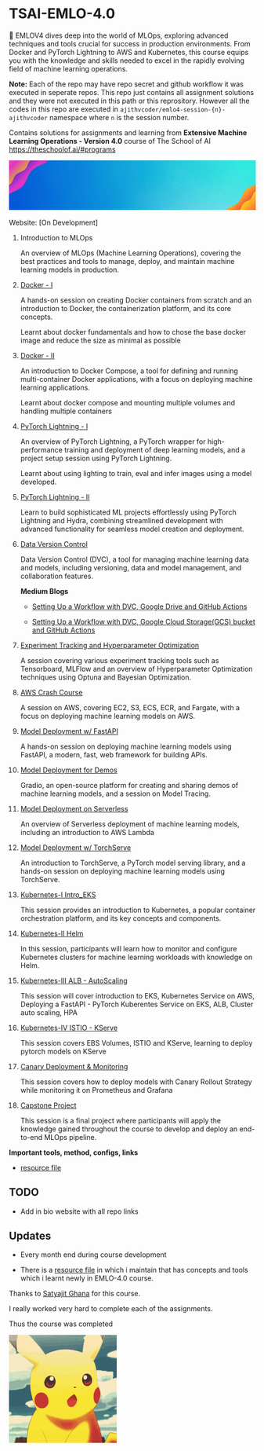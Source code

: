 # TSAI-EMLO-4.0

🔬 EMLOV4 dives deep into the world of MLOps, exploring advanced techniques and tools crucial for success in production environments. From Docker and PyTorch Lightning to AWS and Kubernetes, this course equips you with the knowledge and skills needed to excel in the rapidly evolving field of machine learning operations.

**Note:** Each of the repo may have repo secret and github workflow it was executed in seperate repos. This repo just contains all assignment solutions and they were not executed in this path or this reprository. However all the codes in this repo are executed in `ajithvcoder/emlo4-session-{n}-ajithvcoder` namespace where `n` is the session number. 

Contains solutions for assignments and learning from **Extensive Machine Learning Operations - Version 4.0** course of The School of AI https://theschoolof.ai/#programs

![](./assets/EMLO4-1.gif)



Website: [On Development]

1. Introduction to MLOps

    An overview of MLOps (Machine Learning Operations), covering the best practices and tools to manage, deploy, and maintain machine learning models in production.

2. [Docker - I](./02_Docker-I/)

	A hands-on session on creating Docker containers from scratch and an introduction to Docker, the containerization platform, and its core concepts.

    Learnt about docker fundamentals and how to chose the base docker image and reduce the size as minimal as possible

3. [Docker - II](./03_Docker-II/)

    An introduction to Docker Compose, a tool for defining and running multi-container Docker applications, with a focus on deploying machine learning applications.

    Learnt about docker compose and mounting multiple volumes and handling multiple containers

4. [PyTorch Lightning - I](./04_Pytorch_Lightning_I/)

    An overview of PyTorch Lightning, a PyTorch wrapper for high-performance training and deployment of deep learning models, and a project setup session using PyTorch Lightning.

    Learnt about using lighting to train, eval and infer images using a model developed.

5. [PyTorch Lightning - II](./05_Pytorch_Lightning_II/)

    Learn to build sophisticated ML projects effortlessly using PyTorch Lightning and Hydra, combining streamlined development with advanced functionality for seamless model creation and deployment.

6. [Data Version Control](./06_Data_Version_Control/)

    Data Version Control (DVC), a tool for managing machine learning data and models, including versioning, data and model management, and collaboration features.

    **Medium Blogs**

    - [Setting Up a Workflow with DVC, Google Drive and GitHub Actions](https://medium.com/@ajithkumarv/setting-up-a-workflow-with-dvc-google-drive-and-github-actions-f3775de4bf63)

    - [Setting Up a Workflow with DVC, Google Cloud Storage(GCS) bucket and GitHub Actions](https://medium.com/@ajithkumarv/setting-up-a-workflow-with-dvc-google-cloud-storage-gcs-bucket-and-github-actions-95cfa71e4386)

7. [Experiment Tracking and Hyperparameter Optimization](./07_Exp_Tracking_And_HPO/)

    A session covering various experiment tracking tools such as Tensorboard, MLFlow and an overview of Hyperparameter Optimization techniques using Optuna and Bayesian Optimization.

8. [AWS Crash Course](./08_AWS_Crash_Course/)

    A session on AWS, covering EC2, S3, ECS, ECR, and Fargate, with a focus on deploying machine learning models on AWS.    

9. [Model Deployment w/ FastAPI](./09_Deployment_with_LitServe/)

    A hands-on session on deploying machine learning models using FastAPI, a modern, fast, web framework for building APIs.

10. [Model Deployment for Demos](./10_Deployment_with_Gradio/)

    Gradio, an open-source platform for creating and sharing demos of machine learning models, and a session on Model Tracing.

11. [Model Deployment on Serverless](./11_Deployment_with_Serverless/)

    An overview of Serverless deployment of machine learning models, including an introduction to AWS Lambda

12. [Model Deployment w/ TorchServe](./12_Deployment_with_TorchServe/)

    An introduction to TorchServe, a PyTorch model serving library, and a hands-on session on deploying machine learning models using TorchServe.

13. [Kubernetes-I Intro_EKS](./13_Kubernetes-I_Intro_EKS/)

    This session provides an introduction to Kubernetes, a popular container orchestration platform, and its key concepts and components.

14. [Kubernetes-II Helm](./14_Kubernetes-II_Helm/)

    In this session, participants will learn how to monitor and configure Kubernetes clusters for machine learning workloads with knowledge on Helm.

15. [Kubernetes-III ALB - AutoScaling](./15_Kubernetes-III_ALB_AutoScaling/)

    This session will cover introduction to EKS, Kubernetes Service on AWS, Deploying a FastAPI - PyTorch Kuberentes Service on EKS, ALB, Cluster auto scaling, HPA

16. [Kubernetes-IV ISTIO - KServe](./16_Kubernetes-IV_ISTIO_KServe/)

    This session covers EBS Volumes, ISTIO and KServe, learning to deploy pytorch models on KServe


17. [Canary Deployment & Monitoring](./17_CanaryDeployment/)

    This session covers how to deploy models with Canary Rollout Strategy while monitoring it on Prometheus and Grafana

18. [Capstone Project](./18_Capstone/)

    This session is a final project where participants will apply the knowledge gained throughout the course to develop and deploy an end-to-end MLOps pipeline.



**Important tools, method, configs, links**

- [resource file](./resources/)


## TODO

- Add in bio website with all repo links

## Updates

- Every month end during course development

- There is a [resource file](./resources/) in which i maintain that has concepts and tools which i learnt newly in EMLO-4.0 course.


Thanks to [Satyajit Ghana](https://github.com/satyajitghana)
for this course.

I really worked very hard to complete each of the assignments.

Thus the course was completed

![](./assets/pikachu-pokemon.gif)


